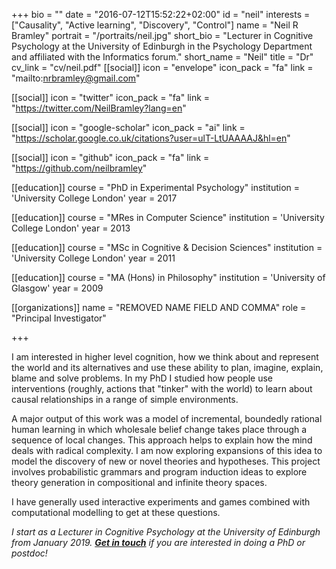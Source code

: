 +++
bio = ""
date = "2016-07-12T15:52:22+02:00"
id = "neil"
interests = ["Causality", "Active learning", "Discovery", "Control"]
name = "Neil R Bramley"
portrait = "/portraits/neil.jpg"
short_bio = "Lecturer in Cognitive Psychology at the University of Edinburgh in the Psychology Department and affiliated with the Informatics forum."
short_name = "Neil"
title = "Dr"
cv_link = "cv/neil.pdf"
[[social]]
    icon = "envelope"
    icon_pack = "fa"
    link = "mailto:nrbramley@gmail.com"

[[social]]
    icon = "twitter"
    icon_pack = "fa"
    link = "https://twitter.com/NeilBramley?lang=en"

[[social]]
    icon = "google-scholar"
    icon_pack = "ai"
    link = "https://scholar.google.co.uk/citations?user=ulT-LtUAAAAJ&hl=en"

[[social]]
    icon = "github"
    icon_pack = "fa"
    link = "https://github.com/neilbramley"

[[education]]
    course = "PhD in Experimental Psychology"
    institution = 'University College London'
    year = 2017

[[education]]
    course = "MRes in Computer Science"
    institution = 'University College London'
    year = 2013

[[education]]
    course = "MSc in Cognitive & Decision Sciences"
    institution = 'University College London'
    year = 2011

[[education]]
    course = "MA (Hons) in Philosophy"
    institution = 'University of Glasgow'
    year = 2009   

[[organizations]]
    name = "REMOVED NAME FIELD AND COMMA"
    role = "Principal Investigator"

+++

<!-- I am a cognitive scientist and Moore-Sloan post-doctoral associate in Todd Gureckis' computation and cognition lab and the Centre for Data Science at New York University.  -->


I am interested in higher level cognition, how we think about and represent the world and its alternatives and use these ability to plan, imagine, explain, blame and solve problems.  In my PhD I studied how people use interventions (roughly, actions that "tinker" with the world) to learn about causal relationships in a range of simple environments.

A major output of this work was a model of incremental, boundedly rational human learning in which wholesale belief change takes place through a sequence of local changes. This approach helps to explain how the mind deals with radical complexity.  I am now exploring expansions of this idea to model the discovery of new or novel theories and hypotheses.  This project involves probabilistic grammars and program induction ideas to explore theory generation in compositional and infinite theory spaces.

I have generally used interactive experiments and games combined with computational modelling to get at these questions.

*I start as a Lecturer in Cognitive Psychology at the University of Edinburgh from January 2019.* [**_Get in touch_**](mailto:nrbramley@gmail.com) *if you are interested in doing a PhD or postdoc!*
<!-- You can write $\LaTeX$ and *Markdown* here. -->

<!-- # Minyae adgnoscitque fugiebat parentis ausum superos huius -->

<!-- ## Ait erili meruisse iactatis omnibus erat -->

<!-- Lorem markdownum natis, ipsi ipsi aut relictus saxo comitantibus aegro amori
verba fugisse **mira mortisque leones**! Prior sui liquidissimus leve
properandum totidem studio, refert *magno*, me quibus. Sternitur discordia
summaque, si deus in undam et vulnere dirusque est felices pallam miserere
curvamine comites. Tegumenque decipit suis, poscitur una dea sumus adnuerant,
gerebat est edam plura. Armigerae Cyllenius freti vaga adeunda, rura undas,
equarum ubi non laetoque pice.

> Ultusque saltem crimine palluit virgineos deum nec pectusque oculis [que quos
> lactea](http://habenas.com/.php) quae? Animus feriendus ductae! *Theron* sua
> amans, est nulla cadavera, aquarum servavit quoque missus, hac texit videre,
> valuere est erant? -->

